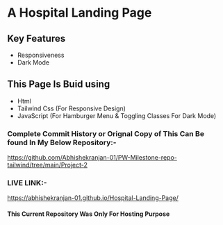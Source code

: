 # A Hospital Landing Page

## Key Features

- Responsiveness
- Dark Mode

## This Page Is Buid using

- Html
- Tailwind Css (For Responsive Design)
- JavaScript (For Hamburger Menu & Toggling Classes For Dark Mode)

### Complete Commit History or Orignal Copy of This Can Be found In My Below Repository:-

<https://github.com/Abhishekranjan-01/PW-Milestone-repo-tailwind/tree/main/Project-2>

### LIVE LINK:-

<https://abhishekranjan-01.github.io/Hospital-Landing-Page/>

#### This Current Repository Was Only For Hosting Purpose
